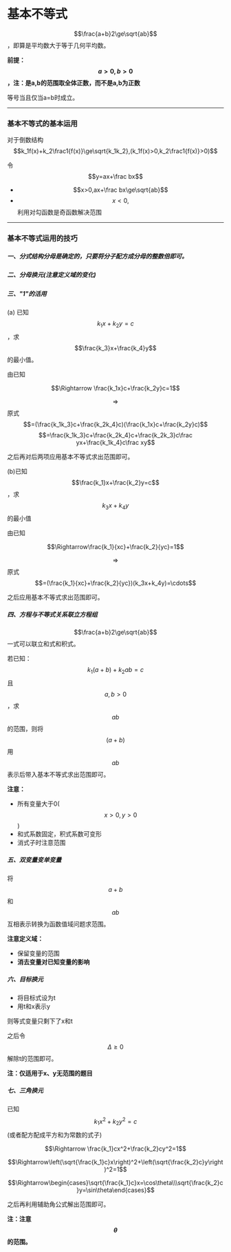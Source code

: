 # 基本不等式

$$\frac{a+b}2\ge\sqrt{ab}$$，即算是平均数大于等于几何平均数。

**前提：$$a>0,b>0$$，注：是a,b的范围取全体正数，而不是a,b为正数**

等号当且仅当a=b时成立。

---

### 基本不等式的基本运用

对于倒数结构$$k_1f(x)+k_2\frac1{f(x)}\ge\sqrt{k_1k_2},(k_1f(x)>0,k_2\frac1{f(x)}>0)$$

令$$y=ax+\frac bx$$

* $$x>0,ax+\frac bx\ge\sqrt{ab}$$
* $$x<0,$$利用对勾函数是奇函数解决范围

---

### 基本不等式运用的技巧

##### 一、分式结构分母是确定的，只要将分子配方成分母的整数倍即可。

##### 二、分母换元(注意定义域的变化)

##### 三、"1"的活用

(a) 已知$$k_1x+k_2y=c$$，求$$\frac{k_3}x+\frac{k_4}y$$的最小值。

由已知

$$\Rightarrow \frac{k_1x}c+\frac{k_2y}c=1$$

$$\Rightarrow$$原式$$=(\frac{k_1k_3}c+\frac{k_2k_4}c)(\frac{k_1x}c+\frac{k_2y}c)$$
$$=\frac{k_1k_3}c+\frac{k_2k_4}c+\frac{k_2k_3}c\frac yx+\frac{k_1k_4}c\frac xy$$

之后再对后两项应用基本不等式求出范围即可。

(b)已知$$\frac{k_1}x+\frac{k_2}y=c$$，求$$k_3x+k_4y$$的最小值

由已知

$$\Rightarrow\frac{k_1}{xc}+\frac{k_2}{yc}=1$$

$$\Rightarrow$$原式$$=(\frac{k_1}{xc}+\frac{k_2}{yc})(k_3x+k_4y)=\cdots$$

之后应用基本不等式求出范围即可。

##### 四、方程与不等式关系联立方程组

$$\frac{a+b}2\ge\sqrt{ab}$$一式可以联立和式和积式。

若已知：$$k_1(a+b)+k_2ab=c$$且$$a,b>0$$，求$$ab$$的范围，则将$$(a+b)$$用$$ab$$表示后带入基本不等式求出范围即可。

**注意：**

* 所有变量大于0($$x>0,y>0$$)
* 和式系数固定，积式系数可变形
* 消式子时注意范围

##### 五、双变量变单变量

将$$a+b$$和$$ab$$互相表示转换为函数值域问题求范围。

**注意定义域：**

* 保留变量的范围
* **消去变量对已知变量的影响**


##### 六、目标换元

* 将目标式设为t
* 用t和x表示y

则等式变量只剩下了x和t

之后令$$\Delta\ge0$$解除t的范围即可。

**注：仅适用于x、y无范围的题目**

##### 七、三角换元

已知$$k_1x^2+k_2y^2=c$$ (或者配方配成平方和为常数的式子)

$$\Rightarrow \frac{k_1}cx^2+\frac{k_2}cy^2=1$$

$$\Rightarrow\left(\sqrt{\frac{k_1}c}x\right)^2+\left(\sqrt{\frac{k_2}c}y\right)^2=1$$

$$\Rightarrow\begin{cases}\sqrt{\frac{k_1}c}x=\cos\theta\\\sqrt{\frac{k_2}c}y=\sin\theta\end{cases}$$

之后再利用辅助角公式解出范围即可。

**注：注意 $$\theta$$ 的范围。**